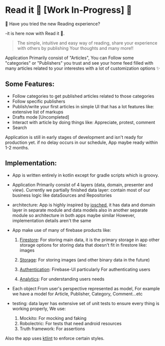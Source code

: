 # Read it 👷  [Work In-Progress] 👷
📢 Have you tried the new Reading experience?

-it is here now with Read it 🙌.

> The simple, intuitive and easy way of reading, share your experience with others by publishing Your thoughts and many more!!

Application Primarily consist of "Articles", You can Follow some "categories" or "Publishers" you trust
and see your home feed filled with many articles related to your interestes with a lot of customization options ✨

## Some Features:
   * Follow categories to get published articles related to those categories
   * Follow specific publishers
   * Publish/write your first articles in simple UI that has a lot features like: extensive list of markups
   * Drafts mode [Uncompleted]
   * Interact with article by doing things like: Appreciate, protest, comment
   * Search
    
Application is still in early stages of development and isn't ready for production yet. if no delay occurs in our schedule, App maybe ready within 1-2 months.

## Implementation:
  * App is written entirely in kotlin except for gradle scripts which is groovy. 
  
  * Application Primarily consist of 4 layers (data, domain, presenter and view). Currently we partially finished data layer: contain most of our business logic like dataSources and Repositories
  * architecture: App is highly inspired by [iosched](https://github.com/google/iosched), it has data and domain layer in separate module and data models also in another separate module
  so architecture in both apps maybe similar However, implementation details aren't the same
  
  * App make use of many of firebase products like: 
     
     1. [Firestore](https://firebase.google.com/docs/firestore): For storing main data, it is the primary storage in app other storage options for storing data that doesn't fit in firestore like: images
     
     2. [Storage](https://firebase.google.com/docs/storage): For storing images (and other binary data in the future)
     
     3. [Authentication](https://firebase.google.com/docs/auth): Firebase-UI particularly For authenticating users 
     
     4. [Analytics](https://firebase.google.com/docs/analytics): For understanding users needs
     
  * Each object From user's perspective represented as model, For example we have a model for Article, Publisher, Category, Comment...etc
  
  * testing: data layer has extensive set of unit tests to ensure every thing is working properly, We use: 
    1. Mockito: For mocking and faking
    2. Robolectric: For tests that need android resources
    3. Truth framework: For assertions 
    
  Also the app uses [ktlint](https://ktlint.github.io/) to enforce certain styles.
